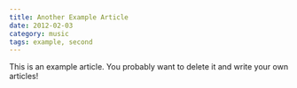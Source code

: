 ```yaml
---
title: Another Example Article
date: 2012-02-03
category: music
tags: example, second
---
```


This is an example article. You probably want to delete it and write your own articles!
